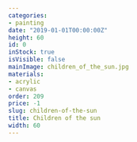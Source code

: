 ```yaml
---
categories:
- painting
date: "2019-01-01T00:00:00Z"
height: 60
id: 0
inStock: true
isVisible: false
mainImage: children_of_the_sun.jpg
materials:
- acrylic
- canvas
order: 209
price: -1
slug: children-of-the-sun
title: Children of the sun
width: 60
---
```



